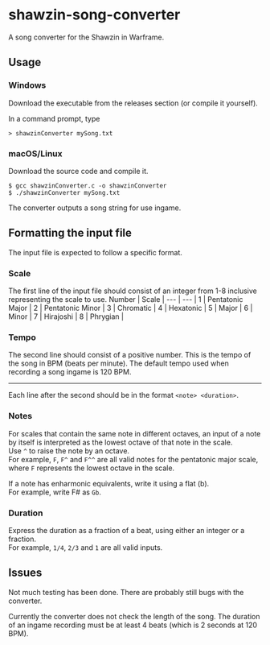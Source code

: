 # shawzin-song-converter
A song converter for the Shawzin in Warframe. 

## Usage
### Windows
Download the executable from the releases section (or compile it yourself).

In a command prompt, type
```
> shawzinConverter mySong.txt
```
### macOS/Linux
Download the source code and compile it.
```
$ gcc shawzinConverter.c -o shawzinConverter
$ ./shawzinConverter mySong.txt
```
The converter outputs a song string for use ingame.

## Formatting the input file
The input file is expected to follow a specific format.

### Scale
The first line of the input file should consist of an integer from 1-8 inclusive representing the scale to use.
Number | Scale |
--- | --- |
1 | Pentatonic Major |
2 | Pentatonic Minor |
3 | Chromatic |
4 | Hexatonic |
5 | Major |
6 | Minor |
7 | Hirajoshi |
8 | Phrygian |

### Tempo
The second line should consist of a positive number. This is the tempo of the song in BPM (beats per minute).
The default tempo used when recording a song ingame is 120 BPM.

---

Each line after the second should be in the format `<note> <duration>`.

### Notes

For scales that contain the same note in different octaves, an input of a note by itself is interpreted as the lowest octave of that note in the scale.  
Use `^` to raise the note by an octave.  
For example, `F`, `F^` and `F^^` are all valid notes for the pentatonic major scale, where `F` represents the lowest octave in the scale.

If a note has enharmonic equivalents, write it using a flat (b).  
For example, write F# as `Gb`.

### Duration

Express the duration as a fraction of a beat, using either an integer or a fraction.  
For example, `1/4`, `2/3` and `1` are all valid inputs.

## Issues
Not much testing has been done. There are probably still bugs with the converter.

Currently the converter does not check the length of the song.
The duration of an ingame recording must be at least 4 beats (which is 2 seconds at 120 BPM).
